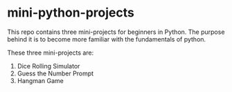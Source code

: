 # mini-python-projects

This repo contains three mini-projects for beginners in Python. The purpose
behind it is to become more familiar with the fundamentals of python.  

These three mini-projects are:  

1) Dice Rolling Simulator 
2) Guess the Number Prompt
3) Hangman Game
